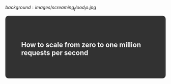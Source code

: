 $background:images/screaming_flood_io.jpg$

<div style="border-radius: 10px;background-color: rgba(0, 0, 0, 0.8); color: #fff; padding: 50px;">

## How to scale from zero to one million requests per second
